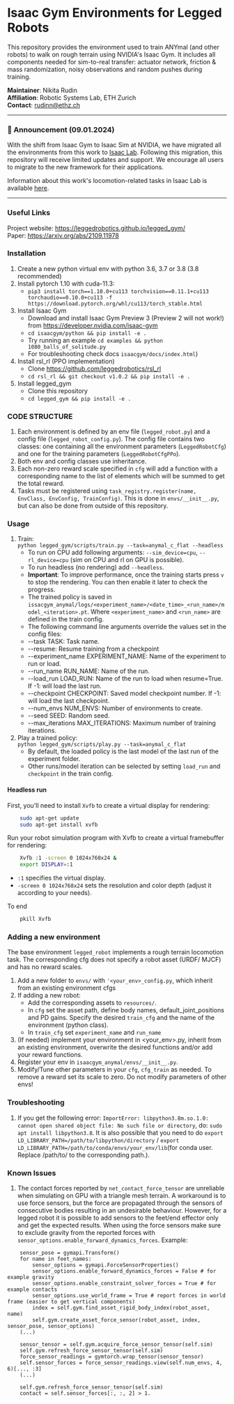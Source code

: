 # Isaac Gym Environments for Legged Robots #
This repository provides the environment used to train ANYmal (and other robots) to walk on rough terrain using NVIDIA's Isaac Gym.
It includes all components needed for sim-to-real transfer: actuator network, friction & mass randomization, noisy observations and random pushes during training.  

**Maintainer**: Nikita Rudin  
**Affiliation**: Robotic Systems Lab, ETH Zurich  
**Contact**: rudinn@ethz.ch  

---

### :bell: Announcement (09.01.2024) ###

With the shift from Isaac Gym to Isaac Sim at NVIDIA, we have migrated all the environments from this work to [Isaac Lab](https://github.com/isaac-sim/IsaacLab). Following this migration, this repository will receive limited updates and support. We encourage all users to migrate to the new framework for their applications.

Information about this work's locomotion-related tasks in Isaac Lab is available [here](https://isaac-sim.github.io/IsaacLab/source/features/environments.html#locomotion).

---

### Useful Links ###

Project website: https://leggedrobotics.github.io/legged_gym/   
Paper: https://arxiv.org/abs/2109.11978

### Installation ###
1. Create a new python virtual env with python 3.6, 3.7 or 3.8 (3.8 recommended)
2. Install pytorch 1.10 with cuda-11.3:
    - `pip3 install torch==1.10.0+cu113 torchvision==0.11.1+cu113 torchaudio==0.10.0+cu113 -f https://download.pytorch.org/whl/cu113/torch_stable.html`
3. Install Isaac Gym
   - Download and install Isaac Gym Preview 3 (Preview 2 will not work!) from https://developer.nvidia.com/isaac-gym
   - `cd isaacgym/python && pip install -e .`
   - Try running an example `cd examples && python 1080_balls_of_solitude.py`
   - For troubleshooting check docs `isaacgym/docs/index.html`)
4. Install rsl_rl (PPO implementation)
   - Clone https://github.com/leggedrobotics/rsl_rl
   -  `cd rsl_rl && git checkout v1.0.2 && pip install -e .` 
5. Install legged_gym
    - Clone this repository
   - `cd legged_gym && pip install -e .`

### CODE STRUCTURE ###
1. Each environment is defined by an env file (`legged_robot.py`) and a config file (`legged_robot_config.py`). The config file contains two classes: one containing  all the environment parameters (`LeggedRobotCfg`) and one for the training parameters (`LeggedRobotCfgPPo`).  
2. Both env and config classes use inheritance.  
3. Each non-zero reward scale specified in `cfg` will add a function with a corresponding name to the list of elements which will be summed to get the total reward.  
4. Tasks must be registered using `task_registry.register(name, EnvClass, EnvConfig, TrainConfig)`. This is done in `envs/__init__.py`, but can also be done from outside of this repository.  

### Usage ###
1. Train:  
  ```python legged_gym/scripts/train.py --task=anymal_c_flat --headless```
    -  To run on CPU add following arguments: `--sim_device=cpu`, `--rl_device=cpu` (sim on CPU and rl on GPU is possible).
    -  To run headless (no rendering) add `--headless`.
    - **Important**: To improve performance, once the training starts press `v` to stop the rendering. You can then enable it later to check the progress.
    - The trained policy is saved in `issacgym_anymal/logs/<experiment_name>/<date_time>_<run_name>/model_<iteration>.pt`. Where `<experiment_name>` and `<run_name>` are defined in the train config.
    -  The following command line arguments override the values set in the config files:
     - --task TASK: Task name.
     - --resume:   Resume training from a checkpoint
     - --experiment_name EXPERIMENT_NAME: Name of the experiment to run or load.
     - --run_name RUN_NAME:  Name of the run.
     - --load_run LOAD_RUN:   Name of the run to load when resume=True. If -1: will load the last run.
     - --checkpoint CHECKPOINT:  Saved model checkpoint number. If -1: will load the last checkpoint.
     - --num_envs NUM_ENVS:  Number of environments to create.
     - --seed SEED:  Random seed.
     - --max_iterations MAX_ITERATIONS:  Maximum number of training iterations.
2. Play a trained policy:  
```python legged_gym/scripts/play.py --task=anymal_c_flat```
    - By default, the loaded policy is the last model of the last run of the experiment folder.
    - Other runs/model iteration can be selected by setting `load_run` and `checkpoint` in the train config.
#### Headless run

First, you'll need to install `Xvfb` to create a virtual display for rendering:

```bash
    sudo apt-get update
    sudo apt-get install xvfb
```

Run your robot simulation program with Xvfb to create a virtual framebuffer for rendering:

```bash
    Xvfb :1 -screen 0 1024x768x24 &
    export DISPLAY=:1
```

- `:1` specifies the virtual display.
- `-screen 0 1024x768x24` sets the resolution and color depth (adjust it according to your needs).

To end

```bash
    pkill Xvfb
```


### Adding a new environment ###
The base environment `legged_robot` implements a rough terrain locomotion task. The corresponding cfg does not specify a robot asset (URDF/ MJCF) and has no reward scales. 

1. Add a new folder to `envs/` with `'<your_env>_config.py`, which inherit from an existing environment cfgs  
2. If adding a new robot:
    - Add the corresponding assets to `resources/`.
    - In `cfg` set the asset path, define body names, default_joint_positions and PD gains. Specify the desired `train_cfg` and the name of the environment (python class).
    - In `train_cfg` set `experiment_name` and `run_name`
3. (If needed) implement your environment in <your_env>.py, inherit from an existing environment, overwrite the desired functions and/or add your reward functions.
4. Register your env in `isaacgym_anymal/envs/__init__.py`.
5. Modify/Tune other parameters in your `cfg`, `cfg_train` as needed. To remove a reward set its scale to zero. Do not modify parameters of other envs!


### Troubleshooting ###
1. If you get the following error: `ImportError: libpython3.8m.so.1.0: cannot open shared object file: No such file or directory`, do: `sudo apt install libpython3.8`. It is also possible that you need to do `export LD_LIBRARY_PATH=/path/to/libpython/directory` / `export LD_LIBRARY_PATH=/path/to/conda/envs/your_env/lib`(for conda user. Replace /path/to/ to the corresponding path.).

### Known Issues ###
1. The contact forces reported by `net_contact_force_tensor` are unreliable when simulating on GPU with a triangle mesh terrain. A workaround is to use force sensors, but the force are propagated through the sensors of consecutive bodies resulting in an undesirable behaviour. However, for a legged robot it is possible to add sensors to the feet/end effector only and get the expected results. When using the force sensors make sure to exclude gravity from the reported forces with `sensor_options.enable_forward_dynamics_forces`. Example:
```
    sensor_pose = gymapi.Transform()
    for name in feet_names:
        sensor_options = gymapi.ForceSensorProperties()
        sensor_options.enable_forward_dynamics_forces = False # for example gravity
        sensor_options.enable_constraint_solver_forces = True # for example contacts
        sensor_options.use_world_frame = True # report forces in world frame (easier to get vertical components)
        index = self.gym.find_asset_rigid_body_index(robot_asset, name)
        self.gym.create_asset_force_sensor(robot_asset, index, sensor_pose, sensor_options)
    (...)

    sensor_tensor = self.gym.acquire_force_sensor_tensor(self.sim)
    self.gym.refresh_force_sensor_tensor(self.sim)
    force_sensor_readings = gymtorch.wrap_tensor(sensor_tensor)
    self.sensor_forces = force_sensor_readings.view(self.num_envs, 4, 6)[..., :3]
    (...)

    self.gym.refresh_force_sensor_tensor(self.sim)
    contact = self.sensor_forces[:, :, 2] > 1.
```
